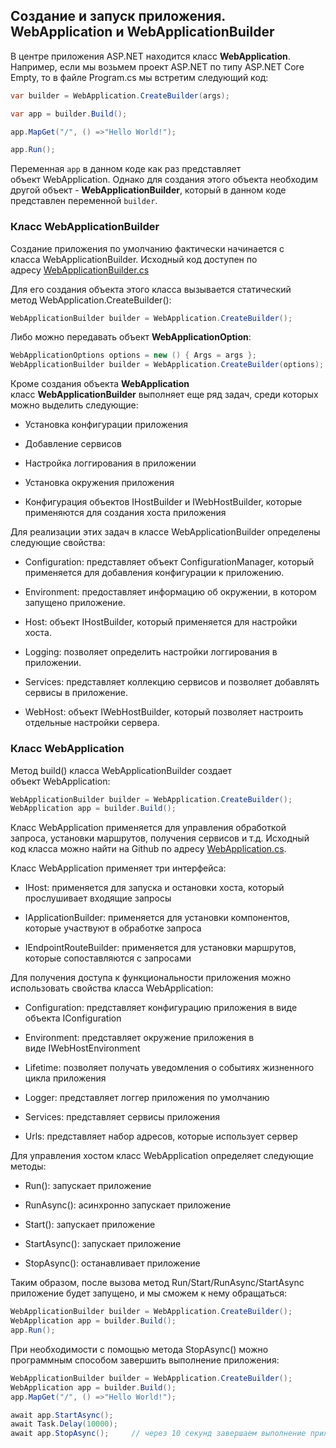 ## Создание и запуск приложения. WebApplication и WebApplicationBuilder

В центре приложения ASP.NET находится класс **WebApplication**. Например, если мы возьмем проект ASP.NET по типу ASP.NET Core Empty, то в файле Program.cs мы встретим следующий код:

```cs
var builder = WebApplication.CreateBuilder(args);

var app = builder.Build();

app.MapGet("/", () =>"Hello World!");

app.Run();
```

Переменная `app` в данном коде как раз представляет объект WebApplication. Однако для создания этого объекта необходим другой объект - **WebApplicationBuilder**, который в данном коде представлен переменной `builder`.


### Класс WebApplicationBuilder

Создание приложения по умолчанию фактически начинается с класса WebApplicationBuilder. Исходный код доступен по адресу [WebApplicationBuilder.cs](https://github.com/dotnet/aspnetcore/blob/main/src/DefaultBuilder/src/WebApplicationBuilder.cs)

Для его создания объекта этого класса вызывается статический метод WebApplication.CreateBuilder():


```cs
WebApplicationBuilder builder = WebApplication.CreateBuilder();
```

Либо можно передавать объект **WebApplicationOption**:

```cs
WebApplicationOptions options = new () { Args = args };
WebApplicationBuilder builder = WebApplication.CreateBuilder(options);
```

Кроме создания объекта **WebApplication** класс **WebApplicationBuilder** выполняет еще ряд задач, среди которых можно выделить следующие:

- Установка конфигурации приложения
    
- Добавление сервисов
    
- Настройка логгирования в приложении
    
- Установка окружения приложения
    
- Конфигурация объектов IHostBuilder и IWebHostBuilder, которые применяются для создания хоста приложения
    

Для реализации этих задач в классе WebApplicationBuilder определены следующие свойства:

- Configuration: представляет объект ConfigurationManager, который применяется для добавления конфигурации к приложению.
    
- Environment: предоставляет информацию об окружении, в котором запущено приложение.
    
- Host: объект IHostBuilder, который применяется для настройки хоста.
    
- Logging: позволяет определить настройки логгирования в приложении.
    
- Services: представляет коллекцию сервисов и позволяет добавлять сервисы в приложение.
    
- WebHost: объект IWebHostBuilder, который позволяет настроить отдельные настройки сервера.

### Класс WebApplication

Метод build() класса WebApplicationBuilder создает объект WebApplication:

```cs
WebApplicationBuilder builder = WebApplication.CreateBuilder();
WebApplication app = builder.Build();
```

Класс WebApplication применяется для управления обработкой запроса, установки маршрутов, получения сервисов и т.д. Исходный код класса можно найти на Github по адресу [WebApplication.cs](https://github.com/dotnet/aspnetcore/blob/main/src/DefaultBuilder/src/WebApplication.cs).

Класс WebApplication применяет три интерфейса:

- IHost: применяется для запуска и остановки хоста, который прослушивает входящие запросы
    
- IApplicationBuilder: применяется для установки компонентов, которые участвуют в обработке запроса
    
- IEndpointRouteBuilder: применяется для установки маршрутов, которые сопоставляются с запросами
    

Для получения доступа к функциональности приложения можно использовать свойства класса WebApplication:

- Configuration: представляет конфигурацию приложения в виде объекта IConfiguration
    
- Environment: представляет окружение приложения в виде IWebHostEnvironment
    
- Lifetime: позволяет получать уведомления о событиях жизненного цикла приложения
    
- Logger: представляет логгер приложения по умолчанию
    
- Services: представляет сервисы приложения
    
- Urls: представляет набор адресов, которые использует сервер
    

Для управления хостом класс WebApplication определяет следующие методы:

- Run(): запускает приложение
    
- RunAsync(): асинхронно запускает приложение
    
- Start(): запускает приложение
    
- StartAsync(): запускает приложение
    
- StopAsync(): останавливает приложение
    

Таким образом, после вызова метод Run/Start/RunAsync/StartAsync приложение будет запущено, и мы сможем к нему обращаться:

```cs
WebApplicationBuilder builder = WebApplication.CreateBuilder();
WebApplication app = builder.Build();
app.Run();
```
При необходимости с помощью метода StopAsync() можно программным способом завершить выполнение приложения:

```cs
WebApplicationBuilder builder = WebApplication.CreateBuilder();
WebApplication app = builder.Build();
app.MapGet("/", () =>"Hello World!");

await app.StartAsync();
await Task.Delay(10000);
await app.StopAsync();     // через 10 секунд завершаем выполнение приложения`
```